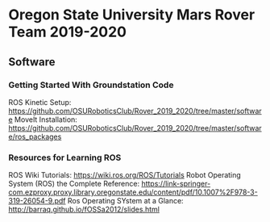 # Oregon State University Mars Rover Team 2019-2020

## Software

### Getting Started With Groundstation Code
ROS Kinetic Setup: https://github.com/OSURoboticsClub/Rover_2019_2020/tree/master/software
MoveIt Installation: https://github.com/OSURoboticsClub/Rover_2019_2020/tree/master/software/ros_packages

### Resources for Learning ROS
ROS Wiki Tutorials: https://wiki.ros.org/ROS/Tutorials
Robot Operating System (ROS) the Complete Reference: https://link-springer-com.ezproxy.proxy.library.oregonstate.edu/content/pdf/10.1007%2F978-3-319-26054-9.pdf
Ros Operating SYstem at a Glance: http://barraq.github.io/fOSSa2012/slides.html
